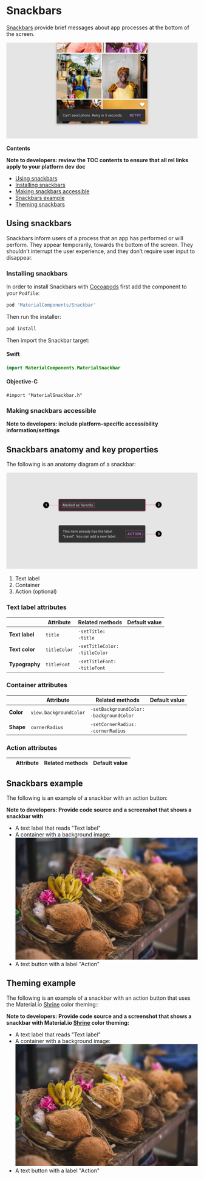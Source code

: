 <!--docs:
title: "Material Snackbars"
layout: detail
section: components
excerpt: "Snackbars provide brief messages about app processes at the bottom of the screen."
iconId: 
path: /catalog/Snackbars/
-->

# Snackbars

[Snackbars](https://material.io/components/snackbars) provide brief messages about app processes at the bottom of the screen.

![Snackbars hero image](assets/snackbars-hero.png)

**Contents**

**Note to developers: review the TOC contents to ensure that all rel links apply to your platform dev doc**

* [Using snackbars](#using-snackbars)
* [Installing snackbars](#installing-snackbars)
* [Making snackbars accessible](#making-snackbars-accessible)
* [Snackbars example](#snackbar-example)
* [Theming snackbars](#theming-snackbars)

## Using snackbars

Snackbars inform users of a process that an app has performed or will perform. They appear temporarily, towards the bottom of the screen. They shouldn’t interrupt the user experience, and they don’t require user input to disappear.

### Installing snackbars

In order to install Snackbars with [Cocoapods](https://guides.cocoapods.org/using/getting-started.html) first add the component to your `Podfile`:

```bash
pod 'MaterialComponents/Snackbar'
```

Then run the installer:

```bash
pod install
```

Then import the Snackbar target:


<!--<div class="material-code-render" markdown="1">-->

#### Swift
```swift
import MaterialComponents.MaterialSnackbar
```

#### Objective-C
```objc
#import "MaterialSnackbar.h"
```
<!--</div>-->

### Making snackbars accessible

**Note to developers: include platform-specific accessibility information/settings**

## Snackbars anatomy and key properties

The following is an anatomy diagram of a snackbar:

![Snackbar anatomy diagram](assets/snackbars-anatomy.png)

1. Text label
1. Container
1. Action (optional)

### Text label attributes

&nbsp;         | **Attribute**            | **Related methods**              | **Default value**
-------------- | ------------------------ | -------------------------------- | -----------------
**Text label** | `title`                  | `-setTitle:`<br/>`-title`        |
**Text color** | `titleColor`             | `-setTitleColor:`<br/>`-titleColor` |
**Typography** | `titleFont`              | `-setTitleFont:`<br/> `-titleFont` |



### Container attributes

&nbsp;                | **Attribute**             | **Related methods**                                    | **Default value**
----------------------| --------------------------| ------------------------------------------------------ | -----------------
**Color**             | `view.backgroundColor`    | `-setBackgroundColor:` <br/> `-backgroundColor`   | 
**Shape**             | `cornerRadius`            | `-setCornerRadius:` <br/> `-cornerRadius`              |

### Action attributes

&nbsp;                | **Attribute**             | **Related methods**                                    | **Default value**
----------------------| --------------------------| ------------------------------------------------------ | -----------------

## Snackbars example

The following is an example of a snackbar with an action button:

**Note to developers: Provide code source and a screenshot that shows a snackbar with**

* A text label that reads "Text label"
* A container with a background image:
    ![example background image](assets/snackbar-background.jpg)
* A text button with a label "Action"

## Theming example

The following is an example of a snackbar with an action button that uses the Material.io [Shrine](https://material.io/design/material-studies/shrine.html) color theming::

**Note to developers: Provide code source and a screenshot that shows a snackbar with Material.io [Shrine](https://material.io/design/material-studies/shrine.html) color theming:**

* A text label that reads "Text label"
* A container with a background image:
    ![example background image](assets/snackbar-background.jpg)
* A text button with a label "Action"
